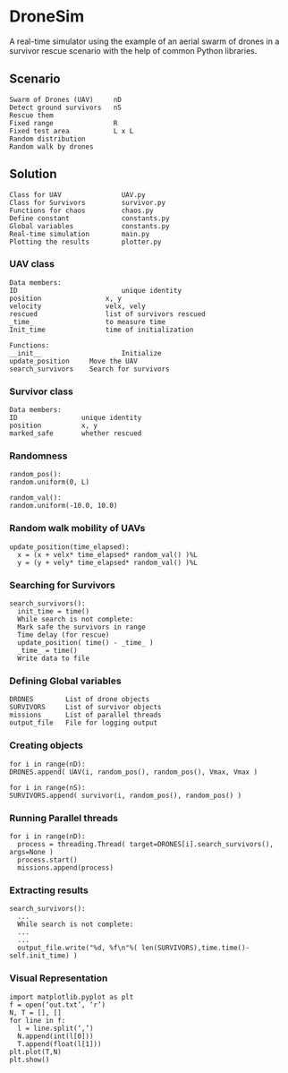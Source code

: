 # DroneSim
A real-time simulator using the example of an aerial swarm of drones in a
survivor rescue scenario with the help of common Python libraries.

## Scenario
```
Swarm of Drones (UAV)     nD
Detect ground survivors   nS
Rescue them
Fixed range               R
Fixed test area           L x L
Random distribution
Random walk by drones
```

## Solution
```
Class for UAV               UAV.py
Class for Survivors         survivor.py
Functions for chaos         chaos.py
Define constant             constants.py
Global variables            constants.py
Real-time simulation        main.py
Plotting the results        plotter.py
```

### UAV class
```
Data members:
ID							unique identity
position				x, y
velocity				velx, vely
rescued					list of survivors rescued
_time_					to measure time
Init_time				time of initialization
```

```
Functions:
__init__					Initialize
update_position		Move the UAV
search_survivors	Search for survivors
```

### Survivor class
```
Data members:
ID                unique identity
position          x, y
marked_safe       whether rescued
```

### Randomness
```
random_pos():
random.uniform(0, L)

random_val():
random.uniform(-10.0, 10.0)
```

### Random walk mobility of UAVs
```
update_position(time_elapsed):
  x = (x + velx* time_elapsed* random_val() )%L
  y = (y + vely* time_elapsed* random_val() )%L
```

### Searching for Survivors
```
search_survivors():
  init_time = time()
  While search is not complete:
  Mark safe the survivors in range
  Time delay (for rescue)
  update_position( time() - _time_ )
  _time_ = time()
  Write data to file
```

### Defining Global variables
```
DRONES        List of drone objects
SURVIVORS     List of survivor objects
missions      List of parallel threads
output_file   File for logging output
```

### Creating objects
```
for i in range(nD):
DRONES.append( UAV(i, random_pos(), random_pos(), Vmax, Vmax )

for i in range(nS):
SURVIVORS.append( survivor(i, random_pos(), random_pos() )
```

### Running Parallel threads
```
for i in range(nD):
  process = threading.Thread( target=DRONES[i].search_survivors(), args=None )
  process.start()
  missions.append(process)
```

### Extracting results
```
search_survivors():
  ...
  While search is not complete:
  ...
  ...
  output_file.write("%d, %f\n"%( len(SURVIVORS),time.time()- self.init_time) )
```

### Visual Representation
```
import matplotlib.pyplot as plt
f = open(‘out.txt’, ‘r’)
N, T = [], []
for line in f:
  l = line.split(‘,’)
  N.append(int(l[0]))
  T.append(float(l[1]))
plt.plot(T,N)
plt.show()
```
